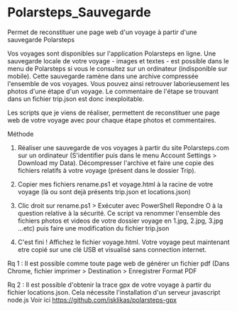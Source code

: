 # Polarsteps_Sauvegarde
Permet de reconstituer une page web d'un voyage à partir d'une sauvegarde Polarsteps

Vos voyages sont disponibles sur l'application Polarsteps en ligne.
Une sauvegarde locale de votre voyage - images et textes - est possible dans le menu de Polarsteps si vous le consultez sur un ordinateur (indisponible sur mobile).
Cette sauvegarde ramène dans une archive compressée l'ensemble de vos voyages. Vous pouvez ainsi retrouver laborieusement les photos d'une étape d'un voyage. Le commentaire de l'étape se trouvant dans un fichier trip.json est donc inexploitable.

Les scripts que je viens de réaliser, permettent de reconstituer une page web de votre voyage avec pour chaque étape photos et commentaires.

Méthode
1) Réaliser une sauvegarde de vos voyages à partir du site Polarsteps.com sur un ordinateur (S'identifier puis dans le menu Account Settings > Download my Data). Décompresser l'archive et faire une copie des fichiers relatifs à votre voyage (présent dans le dossier Trip).

2) Copier mes fichiers rename.ps1 et voyage.html à la racine de votre voyage (là ou sont dejà présents trip.json et locations.json)

3) Clic droit sur rename.ps1 > Exécuter avec PowerShell
Repondre O à la question relative à la sécurité.
Ce script va renommer l'ensemble des fichiers photos et videos de votre dossier voyage en 1.jpg, 2.jpg, 3.jpg ...etc) puis faire une modification du fichier trip.json

4) C'est fini ! Affichez le fichier voyage.html.
Votre voyage peut maintenant etre copié sur une clé USB et visualisé sans connection internet.

Rq 1 : Il est possible comme toute page web de générer un fichier pdf (Dans Chrome, fichier imprimer > Destination > Enregistrer Format PDF

Rq 2 : Il est possible d'obtenir la trace gpx de votre voyage à partir du fichier locations.json. Cela nécessite l'installation d'un serveur javascript node.js
Voir ici https://github.com/isklikas/polarsteps-gpx 
